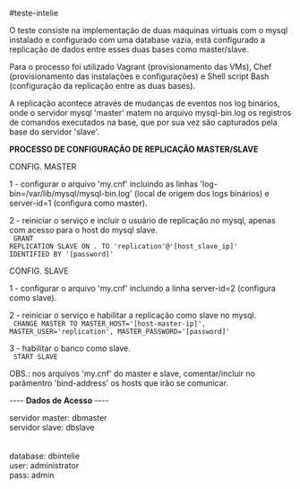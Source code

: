 #teste-intelie

O teste consiste na implementação de duas máquinas virtuais com o mysql instalado e configurado com uma database vazia, está configurado a replicação de dados entre esses duas bases como master/slave.

Para o processo foi utilizado Vagrant (provisionamento das VMs), Chef (provisionamento das instalações e configurações) e Shell script Bash (configuração da replicação entre as duas bases).

A replicação acontece através de mudanças de eventos nos log binários, onde o servidor mysql 'master' matem no arquivo mysql-bin.log os registros de comandos executados na base, que por sua vez são capturados pela base do servidor 'slave'.


<b>PROCESSO DE CONFIGURAÇÃO DE REPLICAÇÃO MASTER/SLAVE</b>

CONFIG. MASTER

1 - configurar o arquivo 'my.cnf' incluindo as linhas 'log-bin=/var/lib/mysql/mysql-bin.log' (local de origem dos logs binários) e server-id=1 (configura como master).

2 - reiniciar o serviço e incluir o usuário de replicação no mysql, apenas com acesso para o host do mysql slave.
<br>
<code> 
	GRANT REPLICATION SLAVE ON *.* TO 'replication'@'[host_slave_ip]' IDENTIFIED BY '[password]'
</code>
<br>

CONFIG. SLAVE

1 - configurar o arquivo 'my.cnf' incluindo a linha server-id=2 (configura como slave).

2 - reiniciar o serviço e habilitar a replicação como slave no mysql.
<br>
<code>
	CHANGE MASTER TO
       	MASTER_HOST='[host-master-ip]',
       	MASTER_USER='replication',
       	MASTER_PASSWORD='[password]'
</code>
<br>

3 - habilitar o banco como slave.
<br>
<code>
	START SLAVE
</code>
<br>

OBS.: nos arquivos 'my.cnf' do master e slave, comentar/incluir no parâmentro 'bind-address' os hosts que irão se comunicar.
  

---- <b>Dados de Acesso</b> ----

servidor master: dbmaster <br>
servidor slave:  dbslave <br>		
<br>
database: dbintelie <br>
user: administrator <br>
pass: admin <br>
